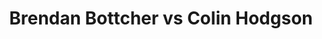 ---
title: Brendan Bottcher vs Colin Hodgson
player1:
  name: Bottcher, Brendan
  percent: 76
  wins: 2
  losses: 0
player2:
  name: Hodgson, Colin
  percent: 92
  wins: 0
  losses: 2
games:
- player1:
    team: AB
    position: Fourth
    percent: 91
    win: 1
    loss: 0
  player2:
    team: MB
    position: Lead
    percent: 92
    win: 0
    loss: 1
  event: Brier
  year: 2018
  draw: Pool(16)
  score: AB 8 - MB 2
- player1:
    team: WC
    position: Fourth
    percent: 66
    win: 1
    loss: 0
  player2:
    team: MB
    position: Lead
    percent: 92
    win: 0
    loss: 1
  event: Brier
  year: 2019
  draw: Round Robin(5)
  score: WC 9 - MB 8
- player1:
    team: Bott
    position: Fourth
    percent: 87
    win: 1
    loss: 0
  player2:
    team: Carr
    position: Lead
    percent: 95
    win: 0
    loss: 1
  event: Trials (Men)
  year: 2017
  draw: Round Robin(20)
  score: Bott 8 - Carr 7
---